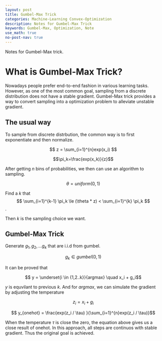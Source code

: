 ```yaml
---
layout: post
title: Gumbel-Max Trick
categories: Machine-Learning Convex-Optimization
description: Notes for Gumbel-Max Trick
keywords: Gumbel-Max, Optimization, Note
use_math: true
no-post-nav: true
---
```

Notes for Gumbel-Max trick.

# What is Gumbel-Max Trick?
Nowadays people prefer end-to-end fashion in various learning tasks. However, as one of the most common goal, sampling from a discrete distribution does not have a stable gradient. Gumbel-Max trick provides a way to convert sampling into a optimization problem to alleviate unstable gradient.

## The usual way
To sample from discrete distrbution, the common way is to first exponentiate and then normalize.

$$ z = \sum_{i=1}^{n}exp(x_i) $$

$$\pi_k=\frac{exp(x_k)}{z}$$

After getting $n$ bins of probabilities, we then can use an algorithm to sampling.

$$ \theta = uniform(0,1) $$

Find a $k$ that
$$ \sum_{i=1}^{k-1} \pi_k \le (\theta * z) < \sum_{i=1}^{k} \pi_k $$.

Then $k$ is the sampling choice we want.

## Gumbel-Max Trick
Generate $g_1, g_2, ... g_k$ that are i.i.d from gumbel.

$$ g_k \in gumbel(0,1) $$

It can be proved that

$$ y = \underset{i \in {1,2..k}}{argmax} \quad x_i + g_i$$

$y$ is equvilant to previous $k$. And for $argmax$, we can simulate the gradient by adjusting the temperature  

$$ z_i = x_i + g_i$$

$$ y_{onehot} = \frac{exp(z_i / \tau) }{\sum_{i=1}^{n}exp(z_i / \tau)}$$

When the temperature $\tau$ is close the zero, the equation above gives us a close result of onehot. In this approach, all steps are continuos with stable gradient. Thus the original goal is achieved.
